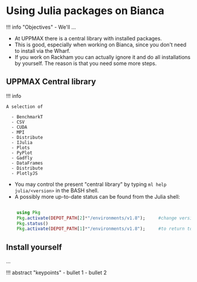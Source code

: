 # Using Julia packages on Bianca


!!! info "Objectives"
    - We'll ...

   - At UPPMAX there is a central library with installed packages.
   - This is good, especially when working on Bianca, since you don't need to install via the Wharf.
   - If you work on Rackham you can actually ignore it and do all installations by yourself. The reason is that you need some more steps.

## UPPMAX Central library

!!! info
   
    A selection of

      - BenchmarkT
      - CSV
      - CUDA
      - MPI
      - Distribute
      - IJulia
      - Plots
      - PyPlot
      - Gadfly
      - DataFrames
      - Distribute
      - PlotlyJS


- You may control the present "central library" by typing ``ml help julia/<version>`` in the BASH shell.
- A possibly more up-to-date status can be found from the Julia shell:

``` julia 

    using Pkg
    Pkg.activate(DEPOT_PATH[2]*"/environments/v1.8");     #change version (1.8) accordingly if you have another main version of Julia
    Pkg.status()
    Pkg.activate(DEPOT_PATH[1]*"/environments/v1.8");     #to return to user library

```

## Install yourself

...


!!! abstract "keypoints"
    - bullet 1
    - bullet 2

